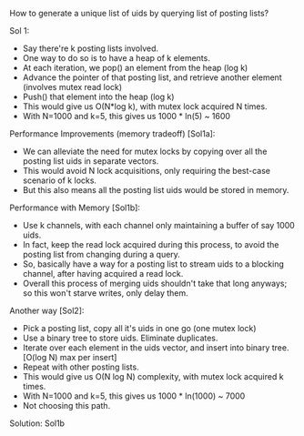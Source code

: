 How to generate a unique list of uids by querying list of posting lists?

Sol 1:

- Say there're k posting lists involved.
- One way to do so is to have a heap of k elements.
- At each iteration, we pop() an element from the heap (log k)
- Advance the pointer of that posting list, and retrieve another element (involves mutex read lock)
- Push() that element into the heap (log k)
- This would give us O(N\*log k), with mutex lock acquired N times.
- With N=1000 and k=5, this gives us 1000 \* ln(5) ~ 1600

Performance Improvements (memory tradeoff) [Sol1a]:

- We can alleviate the need for mutex locks by copying over all the posting list uids in separate
  vectors.
- This would avoid N lock acquisitions, only requiring the best-case scenario of k locks.
- But this also means all the posting list uids would be stored in memory.

Performance with Memory [Sol1b]:

- Use k channels, with each channel only maintaining a buffer of say 1000 uids.
- In fact, keep the read lock acquired during this process, to avoid the posting list from changing
  during a query.
- So, basically have a way for a posting list to stream uids to a blocking channel, after having
  acquired a read lock.
- Overall this process of merging uids shouldn't take that long anyways; so this won't starve
  writes, only delay them.

Another way [Sol2]:

- Pick a posting list, copy all it's uids in one go (one mutex lock)
- Use a binary tree to store uids. Eliminate duplicates.
- Iterate over each element in the uids vector, and insert into binary tree. [O(log N) max per
  insert]
- Repeat with other posting lists.
- This would give us O(N log N) complexity, with mutex lock acquired k times.
- With N=1000 and k=5, this gives us 1000 \* ln(1000) ~ 7000
- Not choosing this path.

Solution: Sol1b
